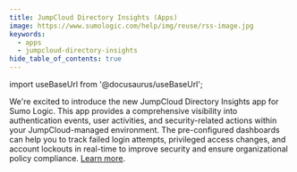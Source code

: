 ```yaml
---
title: JumpCloud Directory Insights (Apps)
image: https://www.sumologic.com/help/img/reuse/rss-image.jpg
keywords:
  - apps
  - jumpcloud-directory-insights
hide_table_of_contents: true    
---
```


import useBaseUrl from '@docusaurus/useBaseUrl';



We're excited to introduce the new JumpCloud Directory Insights app for Sumo Logic. This app provides a comprehensive visibility into authentication events, user activities, and security-related actions within your JumpCloud-managed environment. The pre-configured dashboards can help you to track failed login attempts, privileged access changes, and account lockouts in real-time to improve security and ensure organizational policy compliance. [Learn more](/docs/integrations/saas-cloud/jumpcloud-directory-insights/).